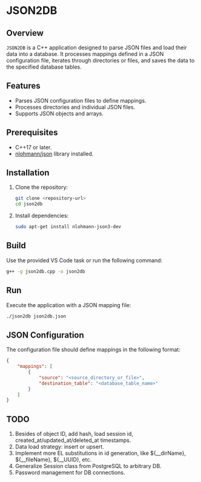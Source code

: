 # JSON2DB

## Overview
`JSON2DB` is a C++ application designed to parse JSON files and load their data into a database. It processes mappings defined in a JSON configuration file, iterates through directories or files, and saves the data to the specified database tables.

## Features
- Parses JSON configuration files to define mappings.
- Processes directories and individual JSON files.
- Supports JSON objects and arrays.

## Prerequisites
- C++17 or later.
- [nlohmann/json](https://github.com/nlohmann/json) library installed.

## Installation
1. Clone the repository:
   ```bash
   git clone <repository-url>
   cd json2db
   ```
2. Install dependencies:
   ```bash
   sudo apt-get install nlohmann-json3-dev
   ```

## Build
Use the provided VS Code task or run the following command:
```bash
g++ -g json2db.cpp -o json2db
```

## Run
Execute the application with a JSON mapping file:
```bash
./json2db json2db.json
```

## JSON Configuration
The configuration file should define mappings in the following format:
```json
{
    "mappings": [
        {
            "source": "<source_directory_or_file>",
            "destination_table": "<database_table_name>"
        }
    ]
}
```

## TODO
1. Besides of object ID, add hash, load session id, created_at/updated_at/deleted_at timestamps.
2. Data load strategy: insert or upsert.
3. Implement more EL substitutions in id generation, like ${__dirName}, ${__fileName}, ${__UUID}, etc.
4. Generalize Session class from PostgreSQL to arbitrary DB.
5. Password management for DB connections.